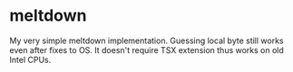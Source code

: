# meltdown
My very simple meltdown implementation. Guessing local byte still works even after fixes to OS. It doesn't require TSX extension thus works on old Intel CPUs.
